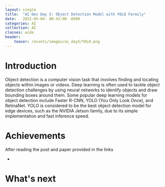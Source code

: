 ```yaml
---
layout: single
title:  "AI Dev Day 5: Object Detection Model with YOLO Farmily"
date:   2022-05-04- 00:43:00 -0500
categories: AI
collection: AI
classes: wide
header:
    teaser: /assets/images/ai_day5/YOLO.png
---
```

# Introduction  
Object detection is a computer vision task that involves finding and locating objects within images or videos. Deep learning is often used to tackle object detection challenges by using neural networks to identify objects and draw bounding boxes around them. Some popular deep learning models for object detection include Faster R-CNN, YOLO (You Only Look Once), and RetinaNet. YOLO is considered to be the best object detection model for edge devices, such as the NVIDIA Jetson family, due to its simple implementation and fast inference speed.

# Achievements
After reading the post and paper provided in the links

* 

# What's next


